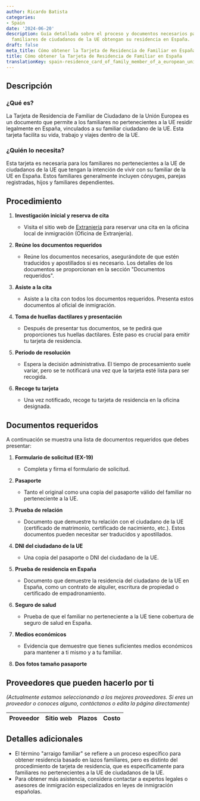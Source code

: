 ```yaml
---
author: Ricardo Batista
categories:
- Spain
date: '2024-06-20'
description: Guía detallada sobre el proceso y documentos necesarios para que los
  familiares de ciudadanos de la UE obtengan su residencia en España.
draft: false
meta_title: Cómo obtener la Tarjeta de Residencia de Familiar en España
title: Cómo obtener la Tarjeta de Residencia de Familiar en España
translationKey: spain-residence_card_of_family_member_of_a_european_union_citizen
---
```



## Descripción
### ¿Qué es?
La Tarjeta de Residencia de Familiar de Ciudadano de la Unión Europea es un documento que permite a los familiares no pertenecientes a la UE residir legalmente en España, vinculados a su familiar ciudadano de la UE. Esta tarjeta facilita su vida, trabajo y viajes dentro de la UE.

### ¿Quién lo necesita?
Esta tarjeta es necesaria para los familiares no pertenecientes a la UE de ciudadanos de la UE que tengan la intención de vivir con su familiar de la UE en España. Estos familiares generalmente incluyen cónyuges, parejas registradas, hijos y familiares dependientes.

## Procedimiento

1. **Investigación inicial y reserva de cita**
   - Visita el sitio web de [Extranjería](https://sede.administracionespublicas.gob.es) para reservar una cita en la oficina local de inmigración (Oficina de Extranjería).

2. **Reúne los documentos requeridos**
   - Reúne los documentos necesarios, asegurándote de que estén traducidos y apostillados si es necesario. Los detalles de los documentos se proporcionan en la sección "Documentos requeridos".

3. **Asiste a la cita**
   - Asiste a la cita con todos los documentos requeridos. Presenta estos documentos al oficial de inmigración.

4. **Toma de huellas dactilares y presentación**
   - Después de presentar tus documentos, se te pedirá que proporciones tus huellas dactilares. Este paso es crucial para emitir tu tarjeta de residencia.

5. **Período de resolución**
   - Espera la decisión administrativa. El tiempo de procesamiento suele variar, pero se te notificará una vez que la tarjeta esté lista para ser recogida.

6. **Recoge tu tarjeta**
   - Una vez notificado, recoge tu tarjeta de residencia en la oficina designada.

## Documentos requeridos
A continuación se muestra una lista de documentos requeridos que debes presentar:

1. **Formulario de solicitud (EX-19)**
   - Completa y firma el formulario de solicitud.

2. **Pasaporte**
   - Tanto el original como una copia del pasaporte válido del familiar no perteneciente a la UE.

3. **Prueba de relación**
   - Documento que demuestre tu relación con el ciudadano de la UE (certificado de matrimonio, certificado de nacimiento, etc.). Estos documentos pueden necesitar ser traducidos y apostillados.

4. **DNI del ciudadano de la UE**
   - Una copia del pasaporte o DNI del ciudadano de la UE.

5. **Prueba de residencia en España**
   - Documento que demuestre la residencia del ciudadano de la UE en España, como un contrato de alquiler, escritura de propiedad o certificado de empadronamiento.

6. **Seguro de salud**
   - Prueba de que el familiar no perteneciente a la UE tiene cobertura de seguro de salud en España.

7. **Medios económicos**
   - Evidencia que demuestre que tienes suficientes medios económicos para mantener a ti mismo y a tu familiar.

8. **Dos fotos tamaño pasaporte**

## Proveedores que pueden hacerlo por ti
_(Actualmente estamos seleccionando a los mejores proveedores. Si eres un proveedor o conoces alguno, contáctanos o edita la página directamente)_

| Proveedor        |     Sitio web     |     Plazos    |       Costo      |
| --------------- | --------------- |  :-------------: | :-------------: |

## Detalles adicionales
- El término "arraigo familiar" se refiere a un proceso específico para obtener residencia basado en lazos familiares, pero es distinto del procedimiento de tarjeta de residencia, que es específicamente para familiares no pertenecientes a la UE de ciudadanos de la UE.
- Para obtener más asistencia, considera contactar a expertos legales o asesores de inmigración especializados en leyes de inmigración españolas.